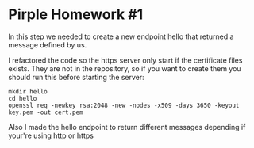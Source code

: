 # Pirple Homework #1

In this step we needed to create a new endpoint hello that returned a message defined by us.

I refactored the code so the https server only start if the certificate files exists. They are not in the repository, so if you want to create them you should run this before starting the server:
```
mkdir hello
cd hello
openssl req -newkey rsa:2048 -new -nodes -x509 -days 3650 -keyout key.pem -out cert.pem
```

Also I made the hello endpoint to return different messages depending if your're using http or https